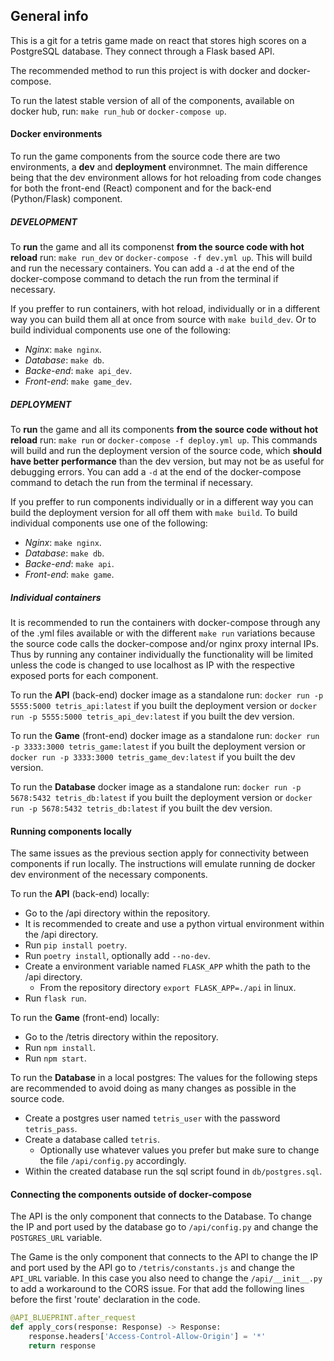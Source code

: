 ## General info

This is a git for a tetris game made on react that stores high scores on a
PostgreSQL database. They connect through a Flask based API.

The recommended method to run this project is with docker and docker-compose.

To run the latest stable version of all of the components, available on docker
hub, run: `make run_hub` or `docker-compose up`.


#### Docker environments

To run the game components from the source code there are two environments, a
**dev** and **deployment** environmnet. The main difference being that the dev
environment allows for hot reloading from code changes for both the front-end
(React) component and for the back-end (Python/Flask) component.

##### DEVELOPMENT

To **run** the game and all its componenst **from the source code with hot reload**
run: `make run_dev` or `docker-compose -f dev.yml up`.
This will build and run the necessary containers. You can add a `-d` at the end
of the docker-compose command to detach the run from the terminal if necessary.

If you preffer to run containers, with hot reload, individually or in a
different way you can build them all at once from source with `make build_dev`.
Or to build individual components use one of the following:
* _Nginx_: `make nginx`.
* _Database_: `make db`.
* _Backe-end_: `make api_dev`.
* _Front-end_: `make game_dev`.


##### DEPLOYMENT

To **run** the game and all its components **from the source code without hot reload**
run: `make run` or `docker-compose -f deploy.yml up`.
This commands will build and run the deployment version of the source code,
which **should have better performance** than the dev version, but may not be as
useful for debugging errors. You can add a `-d` at the end of the
docker-compose command to detach the run from the terminal if necessary.

If you preffer to run components individually or in a different way you can
build the deployment version for all off them with `make build`.
To build individual components use one of the following:
* _Nginx_: `make nginx`.
* _Database_: `make db`.
* _Backe-end_: `make api`.
* _Front-end_: `make game`.


##### Individual containers

It is recommended to run the containers with docker-compose through any of the
.yml files available or with the different `make run` variations because the
source code calls the docker-compose and/or nginx proxy internal IPs.
Thus by running any container individually the functionality will be limited
unless the code is changed to use localhost as IP with the respective exposed
ports for each component.

To run the **API** (back-end) docker image as a standalone run:
`docker run -p 5555:5000 tetris_api:latest` if you built the deployment version or
`docker run -p 5555:5000 tetris_api_dev:latest` if you built the dev version.

To run the **Game** (front-end) docker image as a standalone run:
`docker run -p 3333:3000 tetris_game:latest` if you built the deployment version or
`docker run -p 3333:3000 tetris_game_dev:latest` if you built the dev version.

To run the **Database** docker image as a standalone run:
`docker run -p 5678:5432 tetris_db:latest` if you built the deployment version or
`docker run -p 5678:5432 tetris_db:latest` if you built the dev version.


#### Running components locally

The same issues as the previous section apply for connectivity between
components if run locally.
The instructions will emulate running de docker dev environment of the
necessary components.

To run the **API** (back-end) locally:
* Go to the /api directory within the repository.
* It is recommended to create and use a python virtual environment within the
/api directory.
* Run `pip install poetry`.
* Run `poetry install`, optionally add `--no-dev`.
* Create a environment variable named `FLASK_APP` whith the path to the
/api directory.
  * From the repository directory `export FLASK_APP=./api` in linux.
* Run `flask run`.

To run the **Game** (front-end) locally:
* Go to the /tetris directory within the repository.
* Run `npm install`.
* Run `npm start`.

To run the **Database** in a local postgres:
The values for the following steps are recommended to avoid doing as many
changes as possible in the source code.
* Create a postgres user named `tetris_user` with the password `tetris_pass`.
* Create a database called `tetris`.
  * Optionally use whatever values you prefer but make sure to change the file
  `/api/config.py` accordingly.
* Within the created database run the sql script found in `db/postgres.sql`.

#### Connecting the components outside of docker-compose

The API is the only component that connects to the Database. To change the IP
and port used by the database go to `/api/config.py` and change the `POSTGRES_URL`
variable.

The Game is the only component that connects to the API to change the IP and
port used by the API go to `/tetris/constants.js` and change the `API_URL`
variable. In this case you also need to change the `/api/__init__.py` to add a
workaround to the CORS issue. For that add the following lines before the
first 'route' declaration in the code.
```python
@API_BLUEPRINT.after_request
def apply_cors(response: Response) -> Response:
    response.headers['Access-Control-Allow-Origin'] = '*'
    return response
```

